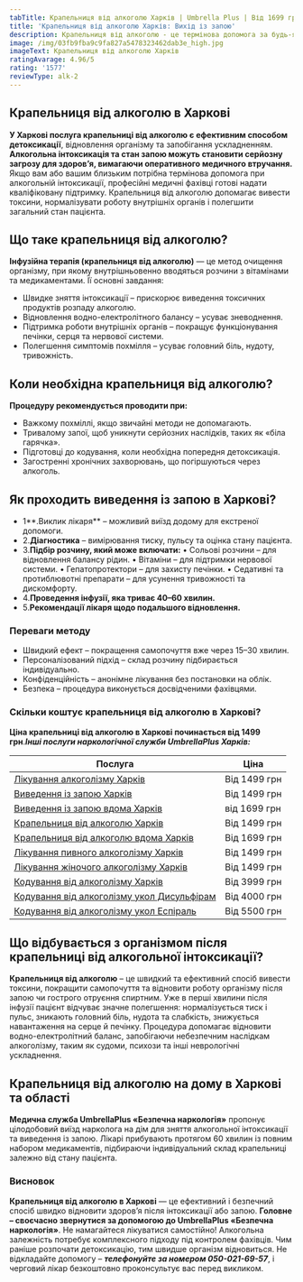 ```yaml
---
tabTitle: Крапельниця від алкоголю Харків | Umbrella Plus | Від 1699 грн
title: 'Крапельниця від алкоголю Харків: Вихід із запою'
description: Крапельниця від алкоголю - це термінова допомога за будь-якої інтоксикації
image: /img/03fb9fba9c9fa827a5478323462dab3e_high.jpg
imageText: Крапельниця від алкоголю Харків
ratingAvarage: 4.96/5
rating: '1577'
reviewType: alk-2
---
```


## Крапельниця від алкоголю в Харкові

**У Харкові послуга крапельниці від алкоголю є ефективним способом детоксикації**, відновлення організму та запобігання ускладненням. **Алкогольна інтоксикація та стан запою можуть становити серйозну загрозу для здоров’я, вимагаючи оперативного медичного втручання.** Якщо вам або вашим близьким потрібна термінова допомога при алкогольній інтоксикації, професійні медичні фахівці готові надати кваліфіковану підтримку. Крапельниця від алкоголю допомагає вивести токсини, нормалізувати роботу внутрішніх органів і полегшити загальний стан пацієнта.

## Що таке крапельниця від алкоголю?

**Інфузійна терапія (крапельниця від алкоголю)** — це метод очищення організму, при якому внутрішньовенно вводяться розчини з вітамінами та медикаментами. Її основні завдання:

* Швидке зняття інтоксикації – прискорює виведення токсичних продуктів розпаду алкоголю.
* Відновлення водно-електролітного балансу – усуває зневоднення.
* Підтримка роботи внутрішніх органів – покращує функціонування печінки, серця та нервової системи.
* Полегшення симптомів похмілля – усуває головний біль, нудоту, тривожність.

## Коли необхідна крапельниця від алкоголю?

**Процедуру рекомендується проводити при:**

* Важкому похміллі, якщо звичайні методи не допомагають.
* Тривалому запої, щоб уникнути серйозних наслідків, таких як «біла гарячка».
* Підготовці до кодування, коли необхідна попередня детоксикація.
* Загостренні хронічних захворювань, що погіршуються через алкоголь.

## Як проходить виведення із запою в Харкові?

* 1**.Виклик лікаря** – можливий виїзд додому для екстреної допомоги.
* 2.**Діагностика** – вимірювання тиску, пульсу та оцінка стану пацієнта.
* 3.**Підбір розчину, який може включати:**
  • Сольові розчини – для відновлення балансу рідин.
  • Вітаміни – для підтримки нервової системи.
  • Гепатопротектори – для захисту печінки.
  • Седативні та протиблювотні препарати – для усунення тривожності та дискомфорту.
* 4.**Проведення інфузії, яка триває 40–60 хвилин.**
* 5.**Рекомендації лікаря щодо подальшого відновлення.**

### Переваги методу

* Швидкий ефект – покращення самопочуття вже через 15–30 хвилин.
* Персоналізований підхід – склад розчину підбирається індивідуально.
* Конфіденційність – анонімне лікування без постановки на облік.
* Безпека – процедура виконується досвідченими фахівцями.

### Скільки коштує крапельниця від алкоголю в Харкові?

**Ціна крапельниці від алкоголю в Харкові починається від 1499 грн**.***Інші послуги наркологічної служби UmbrellaPlus Харків:***

| Послуга                                                                                                                             | Ціна         |
| ----------------------------------------------------------------------------------------------------------------------------------- | ------------ |
| [Лікування алкоголізму Харків](https://umbrella-plus.com.ua/uk/kharkiv/lechenie-alkogolizma-kharkiv-ua/)                            | Від 1499 грн |
| [Виведення із запою Харків](https://umbrella-plus.com.ua/uk/kharkiv/vivod-iz-zapoia-kharkiv-ua/)                                    | Від 1499 грн |
| [Виведення із запою вдома Харків](https://umbrella-plus.com.ua/uk/kharkiv/vivod-iz-zapoia-na-domy-kharkiv-ua/)                      | від 1699 грн |
| [Крапельниця від алкоголю Харків](https://umbrella-plus.com.ua/uk/kharkiv/kapelnica_ot_alkogola_kharkiv-ua/)                        | Від 1499 грн |
| [Крапельниця від алкоголю вдома Харків](https://umbrella-plus.com.ua/uk/kharkiv/kapelnica_ot_alkogola_na_domy_kharkiv_ua/)          | Від 1699 грн |
| [Лікування пивного алкоголізму Харків](https://umbrella-plus.com.ua/uk/kharkiv/lechenie-pivnogo-alkogolizma-kharkiv-ua/)            | Від 1499 грн |
| [Лікування жіночого алкоголізму Харків](https://umbrella-plus.com.ua/uk/kharkiv/lechenie-jenskogo-alkogolizma-kharkiv-ua/)          | Від 1499 грн |
| [Кодування від алкоголізму Харків](https://umbrella-plus.com.ua/uk/kharkiv/kodirovka-ot-alkogolia-kharkiv-ua/)                      | Від 3999 грн |
| [Кодування від алкоголізму укол Дисульфірам](https://umbrella-plus.com.ua/uk/kharkiv/kodirovka-ot-alkogolia-disulfiram-kharkiv-ua/) | Від 4000 грн |
| [Кодування від алкоголізму укол Еспіраль](https://umbrella-plus.com.ua/uk/kharkiv/kodirovka-ot-alkogolizma-espiarl-kharkiv-ua/)     | Від 5500 грн |

## Що відбувається з організмом після крапельниці від алкогольної інтоксикації?

**Крапельниця від алкоголю** – це швидкий та ефективний спосіб вивести токсини, покращити самопочуття та відновити роботу організму після запою чи гострого отруєння спиртним. Уже в перші хвилини після інфузії пацієнт відчуває значне полегшення: нормалізується тиск і пульс, зникають головний біль, нудота та слабкість, знижується навантаження на серце й печінку. Процедура допомагає відновити водно-електролітний баланс, запобігаючи небезпечним наслідкам алкоголізму, таким як судоми, психози та інші неврологічні ускладнення.

## Крапельниця від алкоголю на дому в Харкові та області

**Медична служба UmbrellaPlus «Безпечна наркологія»** пропонує цілодобовий виїзд нарколога на дім для зняття алкогольної інтоксикації та виведення із запою. Лікарі прибувають протягом 60 хвилин із повним набором медикаментів, підбираючи індивідуальний склад крапельниці залежно від стану пацієнта.

### Висновок

**Крапельниця від алкоголю в Харкові** — це ефективний і безпечний спосіб швидко відновити здоров’я після інтоксикації або запою. **Головне – своєчасно звернутися за допомогою до UmbrellaPlus «Безпечна наркологія»**. Не намагайтеся лікуватися самостійно! Алкогольна залежність потребує комплексного підходу під контролем фахівців. Чим раніше розпочати детоксикацію, тим швидше організм відновиться. Не відкладайте допомогу – ***телефонуйте за номером 050-021-69-57***, і черговий лікар безкоштовно проконсультує вас перед викликом.
